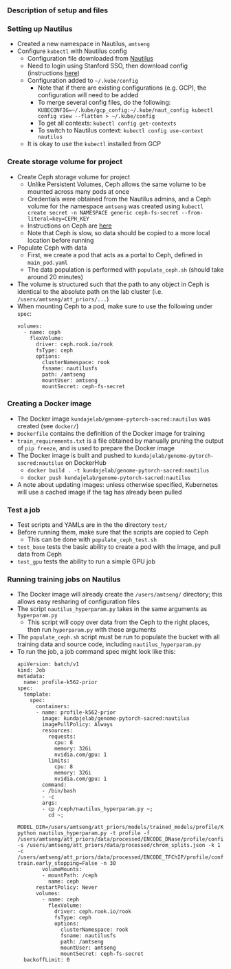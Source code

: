 ### Description of setup and files

### Setting up Nautilus
- Created a new namespace in Nautilus, `amtseng`
- Configure `kubectl` with Nautilus config
	- Configuration file downloaded from [Nautilus](https://nautilus.optiputer.net/)
	- Need to login using Stanford SSO, then download config (instructions [here](https://ucsd-prp.gitlab.io/userdocs/start/quickstart/))
	- Configuration added to `~/.kube/config`
		- Note that if there are existing configurations (e.g. GCP), the configuration will need to be added
		- To merge several config files, do the following:
			`KUBECONFIG=~/.kube/gcp_config:~/.kube/naut_config kubectl config view --flatten > ~/.kube/config`
		- To get all contexts: `kubectl config get-contexts`
		- To switch to Nautilus context: `kubectl config use-context nautilus`
	- It is okay to use the `kubectl` installed from GCP

### Create storage volume for project
- Create Ceph storage volume for project
	- Unlike Persistent Volumes, Ceph allows the same volume to be mounted across many pods at once
	- Credentials were obtained from the Nautilus admins, and a Ceph volume for the namespace `amtseng` was created using `kubectl create secret -n NAMESPACE generic ceph-fs-secret --from-literal=key=CEPH_KEY`
	- Instructions on Ceph are [here](https://ucsd-prp.gitlab.io/userdocs/storage/ceph/)
	- Note that Ceph is slow, so data should be copied to a more local location before running
- Populate Ceph with data
	- First, we create a pod that acts as a portal to Ceph, defined in `main_pod.yaml`
	- The data population is performed with `populate_ceph.sh` (should take around 20 minutes)
- The volume is structured such that the path to any object in Ceph is identical to the absolute path on the lab cluster (i.e. `/users/amtseng/att_priors/...`)
- When mounting Ceph to a pod, make sure to use the following under `spec`:
	```
	volumes:
	  - name: ceph
	    flexVolume:
	      driver: ceph.rook.io/rook
	      fsType: ceph
	      options:
	        clusterNamespace: rook
	        fsname: nautilusfs
	        path: /amtseng
	        mountUser: amtseng
	        mountSecret: ceph-fs-secret
	```

### Creating a Docker image
- The Docker image `kundajelab/genome-pytorch-sacred:nautilus` was created (see `docker/`)
- `Dockerfile` contains the definition of the Docker image for training
- `train_requirements.txt` is a file obtained by manually pruning the output of `pip freeze`, and is used to prepare the Docker image
- The Docker image is built and pushed to `kundajelab/genome-pytorch-sacred:nautilus` on DockerHub
	- `docker build . -t kundajelab/genome-pytorch-sacred:nautilus`
	- `docker push kundajelab/genome-pytorch-sacred:nautilus`
- A note about updating images: unless otherwise specified, Kubernetes will use a cached image if the tag has already been pulled

### Test a job
- Test scripts and YAMLs are in the the directory `test/`
- Before running them, make sure that the scripts are copied to Ceph
	- This can be done with `populate_ceph_test.sh`
- `test_base` tests the basic ability to create a pod with the image, and pull data from Ceph
- `test_gpu` tests the ability to run a simple GPU job

### Running training jobs on Nautilus
- The Docker image will already create the `/users/amtseng/` directory; this allows easy resharing of configuration files
- The script `nautilus_hyperparam.py` takes in the same arguments as `hyperparam.py`
	- This script will copy over data from the Ceph to the right places, then run `hyperparam.py` with those arguments
- The `populate_ceph.sh` script must be run to populate the bucket with all training data and source code, including `nautilus_hyperparam.py`
- To run the job, a job command spec might look like this:
	```
	apiVersion: batch/v1
	kind: Job
	metadata:
	  name: profile-k562-prior
	spec:
	  template:
	    spec:
	      containers:
	      - name: profile-k562-prior
	        image: kundajelab/genome-pytorch-sacred:nautilus
	        imagePullPolicy: Always
	        resources:
	          requests:
	            cpu: 8
	            memory: 32Gi
	            nvidia.com/gpu: 1
	          limits:
	            cpu: 8
	            memory: 32Gi
	            nvidia.com/gpu: 1
	        command:
	        - /bin/bash
	        - -c
	        args:
	        - cp /ceph/nautilus_hyperparam.py ~;
	          cd ~;
	          MODEL_DIR=/users/amtseng/att_priors/models/trained_models/profile/K562_prior python nautilus_hyperparam.py -t profile -f /users/amtseng/att_priors/data/processed/ENCODE_DNase/profile/config/K562/K562_training_paths.json -s /users/amtseng/att_priors/data/processed/chrom_splits.json -k 1 -c /users/amtseng/att_priors/data/processed/ENCODE_TFChIP/profile/config/K562/K562_config.json train.early_stopping=False -n 30
	        volumeMounts:
	        - mountPath: /ceph
	          name: ceph
	      restartPolicy: Never
	      volumes:
	        - name: ceph
	          flexVolume:
	            driver: ceph.rook.io/rook
	            fsType: ceph
	            options:
	              clusterNamespace: rook
	              fsname: nautilusfs
	              path: /amtseng
	              mountUser: amtseng
	              mountSecret: ceph-fs-secret
	  backoffLimit: 0
	```

